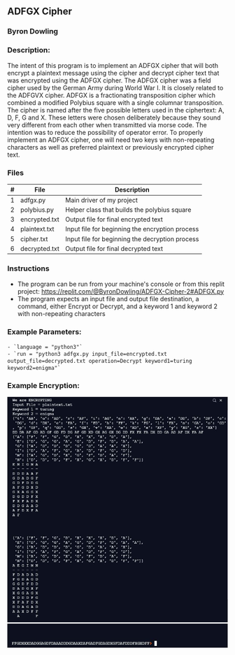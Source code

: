 ## ADFGX Cipher
### Byron Dowling
### Description:

The intent of this program is to implement an ADFGX cipher that will both encrypt a plaintext message using the cipher and decrypt cipher text that was encrypted using the ADFGX cipher. The ADFGX cipher was a field cipher used by the German Army during World War I. It is closely related to the ADFGVX cipher. ADFGX is a fractionating transposition cipher which combined a modified Polybius square with a single columnar transposition. The cipher is named after the five possible letters used in the ciphertext: A, D, F, G and X. These letters were chosen deliberately because they sound very different from each other when transmitted via morse code. The intention was to reduce the possibility of operator error. To properly implement an ADFGX cipher, one will need two keys with non-repeating characters as well as preferred plaintext or previously encrypted cipher text.

### Files

|   #   | File            | Description                                        |
| :---: | --------------- | -------------------------------------------------- |
|   1   | adfgx.py        | Main driver of my project                          |
|   2   | polybius.py     | Helper class that builds the polybius square       |
|   3   | encrypted.txt   | Output file for final encrypted text               |
|   4   | plaintext.txt   | Input file for beginning the encryption process    |
|   5   | cipher.txt      | Input file for beginning the decryption process    |
|   6   | decrypted.txt   | Output file for final decrypted text               |

### Instructions

- The program can be run from your machine's console or from this replit project: https://replit.com/@ByronDowling/ADFGX-Cipher-2#ADFGX.py
- The program expects an input file and output file destination, a command, either Encrypt or Decrypt, and a keyword 1 and keyword 2 with non-repeating characters

### Example Parameters:
    - `language = "python3"`
    - `run = "python3 adfgx.py input_file=encrypted.txt output_file=decrypted.txt operation=Decrypt keyword1=turing keyword2=enigma"`

### Example Encryption:

![image of SS](https://github.com/Byron-Dowling/Ancient-Ciphers/blob/main/Projects/ADFGX%20Cipher/ADFGX%20Snippet.JPG?raw=true)
![Image of SS2](https://github.com/Byron-Dowling/Ancient-Ciphers/blob/main/Projects/ADFGX%20Cipher/ADFGX%20Snippet%202.JPG?raw=true)
